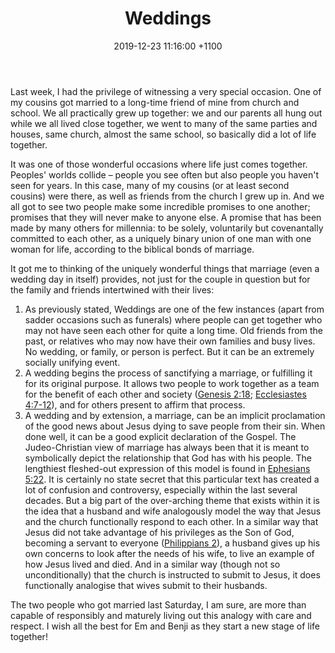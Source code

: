 ﻿---
layout: post
title: "Weddings"
date: 2019-12-23 11:16:00 +1100
categories: Marriage Weddings Sexuality Relationships Friendship Theology Anthropology.
description: "Last week, I had the privilege of witnessing a very special occasion.  One of my cousins got married to a long-time friend of mine from church and school.  We all practically grew up together: we and our parents all hung out while we all lived close together, we went to many of the same..."
---

Last week, I had the privilege of witnessing a very special occasion.  One of my cousins got married to a long-time friend of mine from church and school.  We all practically grew up together: we and our parents all hung out while we all lived close together, we went to many of the same parties and houses, same church, almost the same school, so basically did a lot of life together.

It was one of those wonderful occasions where life just comes together.  Peoples' worlds collide &ndash; people you see often but also people you haven't seen for years.  In this case, many of my cousins (or at least second cousins) were there, as well as friends from the church I grew up in.  And we all got to see two people make some incredible promises to one another; promises that they will never make to anyone else.  A promise that has been made by many others for millennia: to be solely, voluntarily but covenantally committed to each other, as a uniquely binary union of one man with one woman for life, according to the biblical bonds of marriage.

It got me to thinking of the uniquely wonderful things that marriage (even a wedding day in itself) provides, not just for the couple in question but for the family and friends intertwined with their lives:

1. As previously stated, Weddings are one of the few instances (apart from sadder occasions such as funerals) where people can get together who may not have seen each other for quite a long time.  Old friends from the past, or relatives who may now have their own families and busy lives.  No wedding, or family, or person is perfect.  But it can be an extremely socially unifying event.
2. A wedding begins the process of sanctifying a marriage, or fulfilling it for its original purpose.  It allows two people to work together as a team for the benefit of each other and society ([Genesis 2:18](https://www.bible.com/bible/1713/GEN.2.18.CSB); [Ecclesiastes 4:7-12](https://www.bible.com/bible/1713/ECC.4.CSB)), and for others present to affirm that process.
3. A wedding and by extension, a marriage, can be an implicit proclamation of the good news about Jesus dying to save people from their sin.  When done well, it can be a good explicit declaration of the Gospel.  The Judeo-Christian view of marriage has always been that it is meant to symbolically depict the relationship that God has with his people.  		The lengthiest fleshed-out expression of this model is found in [Ephesians 5:22](https://www.biblegateway.com/passage/?search=eph+5%3A21-33&version=CSB).  It is certainly no state secret that this particular text has created a lot of confusion and controversy, especially within the last several decades.  But a big part of the over-arching theme that exists within it is the idea that a husband and wife analogously model the way that Jesus and the church functionally respond to each other.  In a similar way that Jesus did not take advantage of his privileges as the Son of God, becoming a servant to everyone ([Philippians 2](https://www.biblegateway.com/passage/?search=philippians+2&version=CSB)), a husband gives up his own concerns to look after the needs of his wife, to live an example of how Jesus lived and died.  And in a similar way (though not so unconditionally) that the church is instructed to submit to Jesus, it does functionally analogise that wives submit to their husbands.

The two people who got married last Saturday, I am sure, are more than capable of responsibly and maturely living out this analogy with care and respect.  I wish all the best for Em and Benji as they start a new stage of life together!